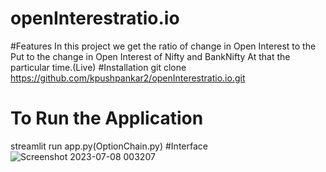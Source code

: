 # openInterestratio.io
#Features
In this project we get the ratio of change in Open Interest to the Put to the change in Open Interest of Nifty and BankNifty At that the particular time.(Live)
#Installation
git clone https://github.com/kpushpankar2/openInterestratio.io.git
# To Run the Application
streamlit run app.py(OptionChain.py)
#Interface
![Screenshot 2023-07-08 003207](https://github.com/kpushpankar2/openInterestratio.io/assets/99396103/4b9e10f7-ce33-4125-bf98-7719c0c26c5c)
